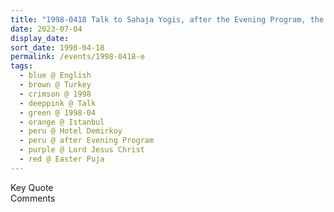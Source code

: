 ```yaml
---
title: "1998-0418 Talk to Sahaja Yogis, after the Evening Program, the day before Easter Pūjā, Hotel Demirkoy, Atakoy, 2. Kisim, Sahyl Yolu (next to Galleria Shopping Center), Bakirkoy, Istanbul, Turkey"
date: 2023-07-04
display_date: 
sort_date: 1998-04-18
permalink: /events/1998-0418-e
tags:
  - blue @ English
  - brown @ Turkey
  - crimson @ 1998
  - deeppink @ Talk
  - green @ 1998-04
  - orange @ Istanbul
  - peru @ Hotel Demirkoy
  - peru @ after Evening Program
  - purple @ Lord Jesus Christ
  - red @ Easter Puja
---
```


<wave-list>
  <list-title color="green" width="75">Key Quote</list-title>
  <list-item color="BlanchedAlmond"  width="200"></list-item>
  <list-item color="Lavender"></list-item>
  <list-item color="BlanchedAlmond"></list-item>
</wave-list>

<br>

<wave-list>
  <list-title color="green" width="75">Comments</list-title>
  <list-item color="BlanchedAlmond"  width="200"></list-item>
  <list-item color="Lavender"></list-item>
  <list-item color="BlanchedAlmond"></list-item>
</wave-list>